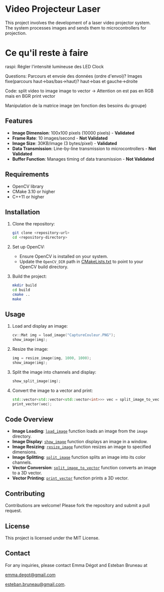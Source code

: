 # Video Projecteur Laser

This project involves the development of a laser video projector system. The system processes images and sends them to microcontrollers for projection.

# Ce qu'il reste à faire
raspi:
Régler l'intensité lumineuse des LED
Clock

Questions:
Parcours et envoie des données (ordre d'envoi)?
Images fixe(parcours haut->bas/bas->haut)? haut->bas et gauche->droite

Code:
split video to image
image to vector -> Attention on est pas en RGB mais en BGR
print vector

Manipulation de la matrice image (en fonction des besoins du groupe)

## Features

- **Image Dimension**: 100x100 pixels (10000 pixels) - **Validated**
- **Frame Rate**: 10 images/second - **Not Validated**
- **Image Size**: 30KB/image (3 bytes/pixel) - **Validated**
- **Data Transmission**: Line-by-line transmission to microcontrollers - **Not Validated**
- **Buffer Function**: Manages timing of data transmission - **Not Validated**

## Requirements

- OpenCV library
- CMake 3.10 or higher
- C++11 or higher

## Installation

1. Clone the repository:
    ```sh
    git clone <repository-url>
    cd <repository-directory>
    ```

2. Set up OpenCV:
    - Ensure OpenCV is installed on your system.
    - Update the `OpenCV_DIR` path in [CMakeLists.txt](CMakeLists.txt) to point to your OpenCV build directory.

3. Build the project:
    ```sh
    mkdir build
    cd build
    cmake ..
    make
    ```

## Usage

1. Load and display an image:
    ```cpp
    cv::Mat img = load_image("CaptureCouleur.PNG");
    show_image(img);
    ```

2. Resize the image:
    ```cpp
    img = resize_image(img, 1000, 1000);
    show_image(img);
    ```

3. Split the image into channels and display:
    ```cpp
    show_split_image(img);
    ```

4. Convert the image to a vector and print:
    ```cpp
    std::vector<std::vector<std::vector<int>>> vec = split_image_to_vector(img, 10, 10);
    print_vector(vec);
    ```

## Code Overview

- **Image Loading**: [`load_image`](main.cpp) function loads an image from the `image` directory.
- **Image Display**: [`show_image`](main.cpp) function displays an image in a window.
- **Image Resizing**: [`resize_image`](main.cpp) function resizes an image to specified dimensions.
- **Image Splitting**: [`split_image`](main.cpp) function splits an image into its color channels.
- **Vector Conversion**: [`split_image_to_vector`](main.cpp) function converts an image to a 3D vector.
- **Vector Printing**: [`print_vector`](main.cpp) function prints a 3D vector.

## Contributing

Contributions are welcome! Please fork the repository and submit a pull request.

## License

This project is licensed under the MIT License.

## Contact

For any inquiries, please contact Emma Dégot and Esteban Bruneau at 

emma.degot@gmail.com 

esteban.bruneau@gmail.com.